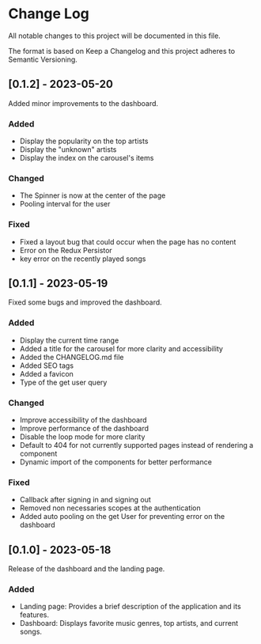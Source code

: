 # Change Log

All notable changes to this project will be documented in this file.

The format is based on Keep a Changelog and this project adheres to Semantic Versioning.

## [0.1.2] - 2023-05-20

Added minor improvements to the dashboard.

### Added

- Display the popularity on the top artists
- Display the "unknown" artists
- Display the index on the carousel's items

### Changed

- The Spinner is now at the center of the page
- Pooling interval for the user

### Fixed

- Fixed a layout bug that could occur when the page has no content
- Error on the Redux Persistor
- key error on the recently played songs

## [0.1.1] - 2023-05-19

Fixed some bugs and improved the dashboard.

### Added

- Display the current time range
- Added a title for the carousel for more clarity and accessibility
- Added the CHANGELOG.md file
- Added SEO tags
- Added a favicon
- Type of the get user query

### Changed

- Improve accessibility of the dashboard
- Improve performance of the dashboard
- Disable the loop mode for more clarity
- Default to 404 for not currently supported pages instead of rendering a component
- Dynamic import of the components for better performance

### Fixed

- Callback after signing in and signing out
- Removed non necessaries scopes at the authentication
- Added auto pooling on the get User for preventing error on the dashboard

## [0.1.0] - 2023-05-18

Release of the dashboard and the landing page.

### Added

- Landing page: Provides a brief description of the application and its features.
- Dashboard: Displays favorite music genres, top artists, and current songs.
